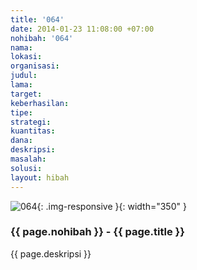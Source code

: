 ```yaml
---
title: '064'
date: 2014-01-23 11:08:00 +07:00
nohibah: '064'
nama:
lokasi:
organisasi:
judul:
lama:
target:
keberhasilan:
tipe:
strategi:
kuantitas:
dana:
deskripsi:
masalah:
solusi:
layout: hibah
---
```


![064](/static/img/hibahcms/064.png){: .img-responsive }{: width="350" }

### {{ page.nohibah }} - {{ page.title }}

{{ page.deskripsi }}
